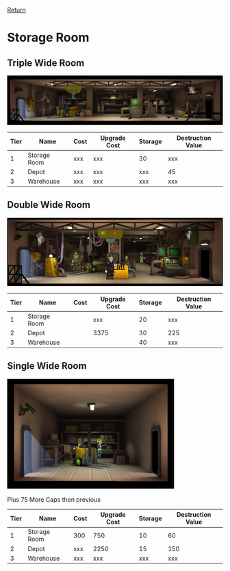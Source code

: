 [Return](../README.md)

Storage Room
===========

## Triple Wide Room

![Storage Room](t3images/t3tripplestorageroom.jpg)

Tier | Name | Cost | Upgrade Cost | Storage | Destruction Value
------|------|------|------|------|------
1 | Storage Room | xxx | xxx | 30 | xxx
2 | Depot | xxx | xxx | xxx | 45
3 | Warehouse | xxx | xxx | xxx | xxx

## Double Wide Room

![Storage Room](t3images/doublewarehouse.jpg)

Tier | Name | Cost | Upgrade Cost | Storage | Destruction Value
------|------|------|------|------|------
1 | Storage Room | | xxx | 20 | xxx
2 | Depot | | 3375 | 30 | 225
3 | Warehouse | |  | 40 | xxx

## Single Wide Room

![Storage Room](t1images/t1singlestorageroom.jpg)

Plus 75 More Caps then previous

Tier | Name | Cost | Upgrade Cost | Storage | Destruction Value
------|------|------|------|------|------
1 | Storage Room | 300 | 750 | 10 | 60
2 | Depot | xxx | 2250 | 15 | 150
3 | Warehouse | xxx | xxx | xxx | xxx

